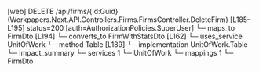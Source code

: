 [web] DELETE /api/firms/{id:Guid}  (Workpapers.Next.API.Controllers.Firms.FirmsController.DeleteFirm)  [L185–L195] status=200 [auth=AuthorizationPolicies.SuperUser]
  └─ maps_to FirmDto [L194]
    └─ converts_to FirmWithStatsDto [L162]
  └─ uses_service UnitOfWork
    └─ method Table [L189]
      └─ implementation UnitOfWork.Table
  └─ impact_summary
    └─ services 1
      └─ UnitOfWork
    └─ mappings 1
      └─ FirmDto

